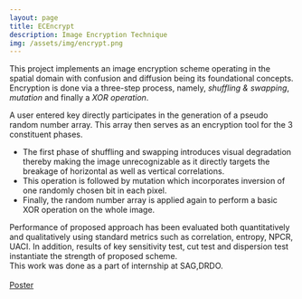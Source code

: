 ```yaml
---
layout: page
title: ECEncrypt
description: Image Encryption Technique
img: /assets/img/encrypt.png
---
```


This project implements an image encryption scheme operating in the spatial domain with confusion and diffusion being its foundational concepts. Encryption is done via a three-step process, namely, *shuffling & swapping*, *mutation* and finally a *XOR operation*. 

A user entered key directly participates in the generation of a pseudo random number array. This array then serves as an encryption tool for the 3 constituent phases. 
- The first phase of shuffling and swapping introduces visual degradation thereby making the image unrecognizable as it directly targets the breakage of horizontal as well as vertical correlations. 
- This operation is followed by mutation which incorporates inversion of one randomly chosen bit in each pixel. 
- Finally, the random number array is applied again to perform a basic XOR operation on the whole image. 

Performance of proposed approach has been evaluated both quantitatively and qualitatively using standard metrics such as correlation, entropy, NPCR, UACI. In addition, results of key sensitivity test, cut test and dispersion test instantiate the strength of proposed scheme.
<br>
This work was done as a part of internship at SAG,DRDO.
<br>
<br>
<a href="{{ site.baseurl }}{% link /assets/pdf/ImageEncryption.pdf %}" class="button"><i class="far fa-file-powerpoint fa-1g"></i> Poster</a>
